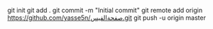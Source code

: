 git init
git add .
git commit -m "Initial commit"
git remote add origin https://github.com/yasse5n/صفحةالفيس.git
git push -u origin master
